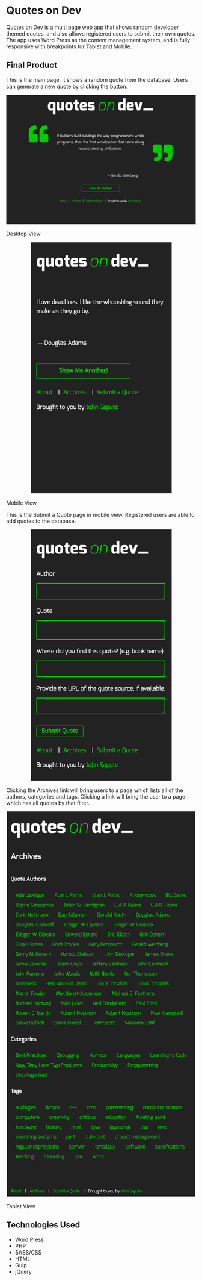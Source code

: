 # Quotes on Dev 

Quotes on Dev is a multi page web app that shows random developer themed quotes, and also allows registered users to submit their own quotes. The app uses Word Press as the content management system, and is fully responsive with breakpoints for Tablet and Mobile.

## Final Product

This is the main page, it shows a random quote from the database. Users can generate a new quote by clicking the button. 

<p align="center">
<img src="https://raw.githubusercontent.com/jsaputo1/quotesondev/master/themes/quotesOnDev/public/screenshots/desktop-quote.png" alt="Screenshot of main page in Destkop View">
</p>
Desktop View

<p align="center">
<img src="https://raw.githubusercontent.com/jsaputo1/quotesondev/master/themes/quotesOnDev/public/screenshots/mobile-quote.png" alt="Screenshot of main page in Mobile View">
</p>
Mobile View

This is the Submit a Quote page in mobile view. Registered users are able to add quotes to the database. 

<p align="center">
<img src="https://raw.githubusercontent.com/jsaputo1/quotesondev/master/themes/quotesOnDev/public/screenshots/submit-quote-mobile.png" alt="Screenshot of quote submission page in mobile view">
</p>

Clicking the Archives link will bring users to a page which lists all of the authors, categories and tags. Clicking a link will bring the user to a page which has all quotes by that filter.

<p align="center">
<img src="https://raw.githubusercontent.com/jsaputo1/quotesondev/master/themes/quotesOnDev/public/screenshots/archives-tablet.png" alt="Screenshot of quote submission page in mobile view">
</p>
Tablet View

## Technologies Used

- Word Press
- PHP
- SASS/CSS
- HTML
- Gulp
- jQuery
